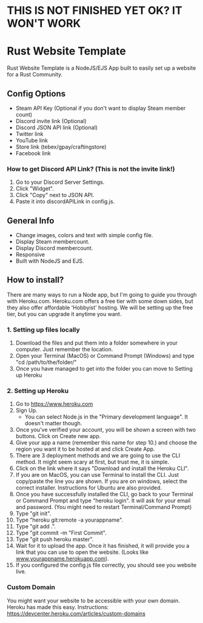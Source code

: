 # THIS IS NOT FINISHED YET OK? IT WON'T WORK
# Rust Website Template
Rust Website Template is a NodeJS/EJS App built to easily set up a website for a Rust Community.

## Config Options
- Steam API Key (Optional if you don't want to display Steam member count)
- Discord invite link (Optional)
- Discord JSON API link (Optional)
- Twitter link
- YouTube link
- Store link (tebex/gpay/craftingstore)
- Facebook link

### How to get Discord API Link? (This is not the invite link!)
1. Go to your Discord Server Settings.
2. Click "Widget".
3. Click "Copy" next to JSON API.
4. Paste it into discordAPILink in config.js.

## General Info
* Change images, colors and text with simple config file.
* Display Steam membercount.
* Display Discord membercount.
* Responsive
* Built with NodeJS and EJS.

## How to install?
There are many ways to run a Node app, but I'm going to guide you through with Heroku.com. Heroku.com offers a free tier with some down sides, but they also offer affordable 'Hobbyist' hosting. We will be setting up the free tier, but you can upgrade it anytime you want.

### 1. Setting up files locally
1. Download the files and put them into a folder somewhere in your computer. Just remember the location.
2. Open your Terminal (MacOS) or Command Prompt (Windows) and type "cd /path/to/the/folder/"
3. Once you have managed to get into the folder you can move to Setting up Heroku

### 2. Setting up Heroku
1. Go to https://www.heroku.com
2. Sign Up.
	- You can select Node.js in the "Primary development language". It doesn't matter though.
3. Once you've verified your account, you will be shown a screen with two buttons. Click on Create new app.
4. Give your app a name (remember this name for step 10.) and choose the region you want it to be hosted at and click Create App.
5. There are 3 deployment methods and we are going to use the CLI method. It might seem scary at first, but trust me, it is simple.
6. Click on the link where it says "Download and install the Heroku CLI".
7. If you are on MacOS, you can use Terminal to install the CLI. Just copy/paste the line you are shown. If you are on windows, select the correct installer. Instructions for Ubuntu are also provided.
8. Once you have successfully installed the CLI, go back to your Terminal or Command Prompt and type "heroku login". It will ask for your email and password. (You might need to restart Terminal/Command Prompt)
9. Type "git init".
10. Type "heroku git:remote -a yourappname".
11. Type "git add .".
12. Type "git commit -m "First Commit".
13. Type "git push heroku master".
14. Wait for it to upload the app. Once it has finished, it will provide you a link that you can use to open the website. (Looks like www.yourappname.herokuapp.com).
15. If you configured the config.js file correctly, you should see you website live.

### Custom Domain
You might want your website to be accessible with your own domain. Heroku has made this easy.
Instructions: https://devcenter.heroku.com/articles/custom-domains
